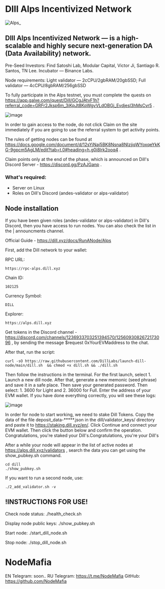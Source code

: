 # DIll Alps Incentivized Network

![Alps_](https://github.com/user-attachments/assets/33a4f471-e904-4de1-9440-b5bb3326a172)



## DIll Alps Incentivized Network — is a high-scalable and highly secure next-generation DA (Data Availability) network.

Pre-Seed Investors: Find Satoshi Lab, Modular Capital, Victor Ji, Santiago R. Santos, TN Lee. Incubator — Binance Labs. 


Node requirements: Light validator — 2cCPU/2gbRAM/20gbSSD; Full validator — 4cCPU/8gbRAM/256gbSSD


To fully participate in the Alps testnet, you must complete the quests on https://app.galxe.com/quest/Dill/GCgJAtvF1h?referral_code=GRFr2Jksp6m_3iKpJt8KpWgvVLdOBGj_Evdjesl3hMsCvr5 . 

![image](https://github.com/user-attachments/assets/0e3d0846-8220-435f-bc0c-9bfcf25ec75c)

In order to gain access to the node, do not click Claim on the site immediately if you are going to use the referral system to get activity points. 


The rules of getting nodes can be found at https://docs.google.com/document/d/12sYjNaj5BK8Nsna8NIzjjqWYoxqeYkKG-9gpcm5AgLM/edit?tab=t.0#heading=h.g0i8lrk2ooq4 . 


Claim points only at the end of the phase, which is announced on Dill's Discord Server - https://discord.gg/PzAJGanp .

### What's required:
- Server on Linux
- Roles on Dill's Discord (andes-validator or alps-validator)

## Node installation


If you have been given roles (andes-validator or alps-validator) in Dill's Discord, then you have access to run nodes. You can also check the list in the | announcments channel.


Official Guide - https://dill.xyz/docs/RunANode/Alps


First, add the Dill network to your wallet:


RPC URL:
```
https://rpc-alps.dill.xyz
```
Chain ID:
```
102125
```
Currency Symbol: 
```
DILL
```
Explorer:	
```
https://alps.dill.xyz
```

Get tokens in the Discord channel - https://discord.com/channels/1236933703251394570/1256093082672173096 , by sending the message $request 0xYourEVMaddress to the chat. 


After that, run the script: 
```
curl -sO https://raw.githubusercontent.com/DillLabs/launch-dill-node/main/dill.sh  && chmod +x dill.sh && ./dill.sh
```
Then follow the instructions in the terminal.
For the first launch, select 1. Launch a new dill node. After that, generate a new memonic (seed phrase) and save it in a safe place. Then save your generated password. Then select: 1. 3600 for Light and 2. 36000 for Full.
Enter the address of your EVM wallet. 
If you have done everything correctly, you will see these logs:

![image](https://github.com/user-attachments/assets/10ed56e8-9948-4f56-a088-d4ac0ff8ce53)

In order for node to start working, we need to stake Dill Tokens. Copy the data of the file deposit_data-*****.json in the dill/validator_keys/ directory and paste it to https://staking.dill.xyz/en/. Click Continue and connect your EVM wallet. Then click the button below and confirm the operation. Congratulations, you're staked your Dill's.Congratulations, you're your Dill's

After a while your node will appear in the list of active nodes at https://alps.dill.xyz/validators , search the data you can get using the show_pubkey.sh command.
```
cd dill
./show_pubkey.sh
```
If you want to run a second node, use: 
```
./2_add_validator.sh -v
```



## !INSTRUCTIONS FOR USE!

Check node status: ./health_check.sh

Display node public keys: ./show_pubkey.sh

Start node: ./start_dill_node.sh

Stop node: ./stop_dill_node.sh

# NodeMafia
EN Telegram: soon..
RU Telegram: https://t.me/NodeMafia
GitHub: https://github.com/NodeMafia
